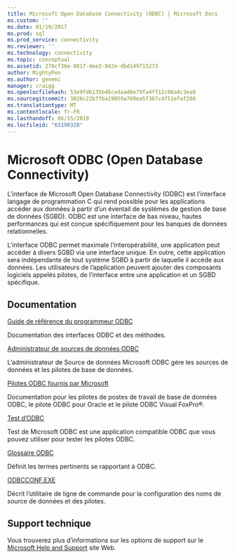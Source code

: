 ```yaml
---
title: Microsoft Open Database Connectivity (ODBC) | Microsoft Docs
ms.custom: ''
ms.date: 01/19/2017
ms.prod: sql
ms.prod_service: connectivity
ms.reviewer: ''
ms.technology: connectivity
ms.topic: conceptual
ms.assetid: 278cf36e-9817-4ee3-842e-dbd149f15273
author: MightyPen
ms.author: genemi
manager: craigg
ms.openlocfilehash: 53e9fdb135b46cedaad6e79fa4ff12c06a4c3ea8
ms.sourcegitcommit: 3026c22b7fba19059a769ea5f367c4f51efaf286
ms.translationtype: MT
ms.contentlocale: fr-FR
ms.lasthandoff: 06/15/2019
ms.locfileid: "63198328"
---
```

# <a name="microsoft-open-database-connectivity-odbc"></a>Microsoft ODBC (Open Database Connectivity)
L’interface de Microsoft Open Database Connectivity (ODBC) est l’interface langage de programmation C qui rend possible pour les applications accéder aux données à partir d’un éventail de systèmes de gestion de base de données (SGBD). ODBC est une interface de bas niveau, hautes performances qui est conçue spécifiquement pour les banques de données relationnelles.  
  
 L’interface ODBC permet maximale l’interopérabilité, une application peut accéder à divers SGBD via une interface unique. En outre, cette application sera indépendante de tout système SGBD à partir de laquelle il accède aux données. Les utilisateurs de l’application peuvent ajouter des composants logiciels appelés pilotes, de l’interface entre une application et un SGBD spécifique.  
  
## <a name="documentation"></a>Documentation  
 [Guide de référence du programmeur ODBC](../odbc/reference/odbc-programmer-s-reference.md)  
  
 Documentation des interfaces ODBC et des méthodes.  
  
 [Administrateur de sources de données ODBC](../odbc/admin/odbc-data-source-administrator.md)  
  
 L’administrateur de Source de données Microsoft ODBC gère les sources de données et les pilotes de base de données.  
  
 [Pilotes ODBC fournis par Microsoft](../odbc/microsoft/microsoft-supplied-odbc-drivers.md)  
  
 Documentation pour les pilotes de postes de travail de base de données ODBC, le pilote ODBC pour Oracle et le pilote ODBC Visual FoxPro®.  
  
 [Test d’ODBC](../odbc/odbc-test.md)  
  
 Test de Microsoft ODBC est une application compatible ODBC que vous pouvez utiliser pour tester les pilotes ODBC.  
  
 [Glossaire ODBC](../odbc/odbc-glossary.md)  
  
 Définit les termes pertinents se rapportant à ODBC.  
  
 [ODBCCONF.EXE](../odbc/odbcconf-exe.md)  
  
 Décrit l’utilitaire de ligne de commande pour la configuration des noms de source de données et des pilotes.  
  
## <a name="support"></a>Support technique  
 Vous trouverez plus d’informations sur les options de support sur le [Microsoft Help and Support](https://go.microsoft.com/fwlink?linkid=5521) site Web.

